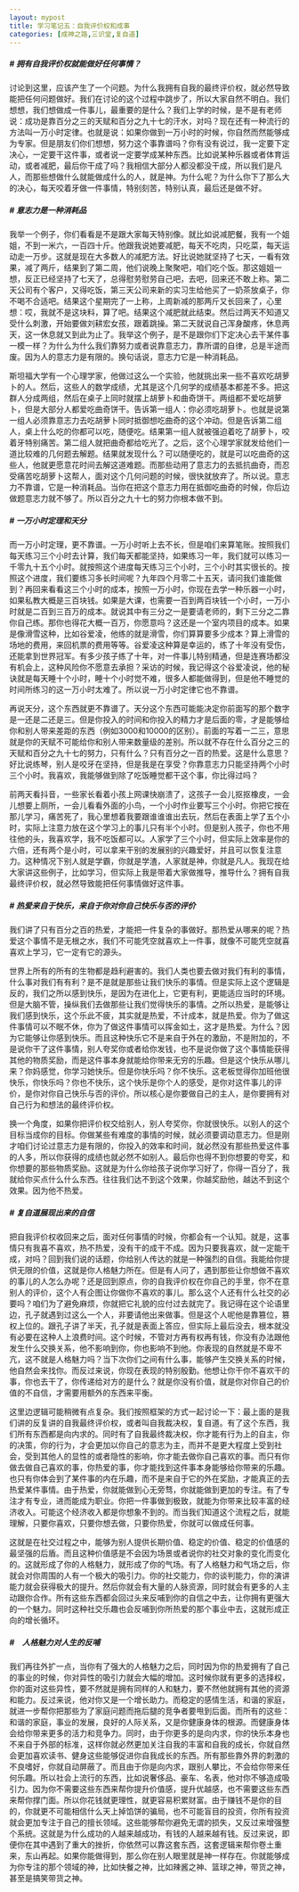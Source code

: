 ```yaml
---
layout: mypost
title: 学习笔记五：自我评价权和成事
categories: [成神之路,三识堂,复自道]
---
```


##### &#x20;# 拥有自我评价权就能做好任何事情？

讨论到这里，应该产生了一个问题。为什么我拥有自我的最终评价权，就必然导致能把任何问题做好。我们在讨论的这个过程中跳步了，所以大家自然不明白。我们想想，我们想做成一件事儿，最重要的是什么？我们上学的时候，是不是有老师说：成功是靠百分之三的天赋和百分之九十七的汗水，对吗？现在还有一种流行的方法叫一万小时定律。也就是说：如果你做到一万小时的时候，你自然而然能够成为专家。但是朋友们你们想想，努力这个事靠谱吗？你有没有说过，我一定要下定决心，一定要干这件事，或者说一定要学成某种东西。比如说某种乐器或者体育运动，或者减肥，最后你干成了吗？我相信大部分人都没都没干成，所以我们是凡人，而那些想做什么就能做成什么的人，就是神。为什么呢？为什么你下了那么大的决心，每天咬着牙做一件事情，特别刻苦，特别认真，最后还是做不好。

##### &#x20;# 意志力是一种消耗品

我举一个例子，你们看看是不是跟大家每天特别像。就比如说减肥餐，我有一个姐姐，不到一米六，一百四十斤。他跟我说她要减肥，每天不吃肉，只吃菜，每天运动走一万步。这就是现在大多数人的减肥方法。好比说她就坚持了七天，一看有效果，减了两斤，结果到了第二周，他们说晚上聚聚吧，咱们吃个饭。那这姐姐一想，反正已经坚持了七天了，总得慰劳慰劳自己吧，去吧，回来还不敢上称。第二天公司有个客户，又得吃饭，第三天公司来新的实习生给他买了一奶茶放桌子，你不喝不合适吧。结果这个星期完了一上称，上周新减的那两斤又长回来了，心里想：哎，我就不是这块料，算了吧。结果这个减肥就此结束。然后过两天不知道又受什么刺激，开始要做刘耕宏女孩，跟着跳操。第二天就说自己浑身酸疼，休息两天，这一休息就又到此为止了。我举这个例子，是不是跟你们下定决心去干某件事一模一样？为什么为什么我们靠努力或者说靠意志力，靠所谓的自律，总是半途而废。因为人的意志力是有限的。换句话说，意志力它是一种消耗品。

斯坦福大学有一个心理学家，他做过这么一个实验，他就挑出来一些不喜欢吃胡萝卜的人。然后，这些人的数学成绩，尤其是这个几何学的成绩基本都差不多。把这群人分成两组，然后在桌子上同时就摆上胡萝卜和曲奇饼干。两组都不爱吃胡萝卜，但是大部分人都爱吃曲奇饼干。告诉第一组人：你必须吃胡萝卜。也就是说第一组人必须靠意志力去吃胡萝卜同时抵御想吃曲奇的这个冲动。但是告诉第二组人，桌上什么吃的你都可以吃，随便吃。结果第一组人就被强迫着吃了胡萝卜，咬着牙特别痛苦。第二组人就把曲奇都给吃光了。之后，这个心理学家就发给他们一道比较难的几何题去解题。结果就发现什么？可以随便吃的，就是可以吃曲奇的这些人，他就更愿意花时间去解这道难题。而那些动用了意志力的去抵抗曲奇，而忍受痛苦吃胡萝卜这帮人，面对这个几何问题的时候，很快就放弃了。所以说。意志力不靠谱，它是一种消耗品。当你在把这个意志力用在抵御吃曲奇的时候，你后边做题意志力就不够了。所以百分之九十七的努力你根本做不到。

##### &#x20;# 一万小时定理和天分

而一万小时定理，更不靠谱。一万小时听上去不长，但是咱们来算笔账。按照我们每天练习三个小时去计算，我们每天都能坚持，如果练习一年，我们就可以练习一千零九十五个小时。就按照这个进度每天练习三个小时，三个小时其实很长的。按照这个进度，我们要练习多长时间呢？九年四个月零二十五天，请问我们谁能做到？再回来看看这三个小时的成本，按照一万小时，你现在去学一种乐器一小时，如果私教大概是三百块钱。如果是大课，也需要一百到两百块钱一个小时，一万小时就是二百到三百万的成本。就说其中有三分之一是要请老师的，剩下三分之二靠你自己练。那你也得花大概一百万，你愿意吗？这还是一个室内项目的成本。如果是像滑雪这种，比如谷爱凌，他练的就是滑雪，你们算算要多少成本？算上滑雪的场地的费用，来回机票的费用等等。谷爱凌这种算是幸运的，练了十年没有受伤，还能拿到世界冠军。有多少孩子练了十年，对一件事儿特别精通，但是连赛场都没有机会上，这种风险你不愿意去承担？采访的时候，我记得这个谷爱凌说，他的秘诀就是每天睡十个小时，睡十个小时觉不难，很多人都能做得到，但是他不睡觉的时间所练习的这一万小时太难了。所以说一万小时定律它也不靠谱。

再说天分，这个东西就更不靠谱了。天分这个东西可能能决定你前面写的那个数字是一还是二还是三。但是你投入的时间和你投入的精力才是后面的零，才是能够给你和别人带来差距的东西（例如3000和10000的区别）。前面的写着一二三，意思就是你的天赋不可能给你和别人带来数量级的差别。所以就不存在什么百分之三的天赋和百分之九十七的努力，只有什么？只有百分之一百的热爱。这是什么意思？好比说练琴，别人是咬牙在坚持，但是我是在享受？你靠意志力只能坚持两个小时三个小时。我喜欢，我能够做到除了吃饭睡觉都干这个事，你比得过吗？

前两天看抖音，一些家长看着小孩上网课快崩溃了，这孩子一会儿抠抠橡皮，一会儿想要上厕所，一会儿看看外面的小鸟，一个小时作业要写三个小时。你把它按在那儿学习，痛苦死了，我心里想着我要跟谁谁谁出去玩，然后在表面上学了五个小时，实际上注意力放在这个学习上的事儿只有半个小时。但是别人孩子，你也不用往他的头，我喜欢学，我不吃饭都可以。人家学了三个小时，但实际上效率是你的六倍，还有两个是小时，可以拿来干别的发展别的兴趣爱好，并且可以恢复注意力。这种情况下别人就是学霸，你就是学渣，人家就是神，你就是凡人。我现在给大家讲这些例子，比如学习，但实际上我是带着大家做推导，推导什么？拥有自我最终评价权，就必然导致能把任何事情做好这件事。

##### &#x20;# 热爱来自于快乐，来自于你对你自己快乐与否的评价

我们讲了只有百分之百的热爱，才能把一件复杂的事做好。那热爱从哪来的呢？热爱这个事情不是无根之水，我们不可能凭空就喜欢上一件事，就像不可能凭空就喜喜欢上学习，它一定有它的源头。

世界上所有的所有的生物都是趋利避害的。我们人类也要去做对我们有利的事情，什么事对我们有有利？是不是就是那些让我们快乐的事情。但是实际上这个逻辑是反的，我们之所以感到快乐，是因为在进化上，它更有利，更能适应当时的环境。但是大脑不管，操纵我们去做那些让我们觉得快乐的事情。之所以热爱，是能够让我们感到快乐，这个乐此不疲，其实就是热爱，不计成本，就是热爱。你为了做这件事情可以不眠不休，你为了做这件事情可以挥金如土，这才是热爱。为什么？因为它能够让你感到快乐。而且这种快乐它不是来自于外在的激励，不是附加的，不是说你干了这件事情，别人夸奖你或者给你发钱，也不是说你做了这个事情能获得其他的物质奖励，而是这件事本身就能给你带来无穷的乐趣。但是这个快乐从哪儿来？你妈感觉，你学习她快乐。但是你快乐吗？你不快乐。这老板觉得你加班他很快乐，你快乐吗？你也不快乐，这个快乐是你个人的感受，是你对这件事儿的评价，是你对你自己快乐与否的评价。所以核心是你要做自己的主人，是你要拥有对自己行为和想法的最终评价权。

换一个角度，如果你把评价权交给别人，别人夸奖你，你就很快乐。以别人的这个目标当成你的目标。你做某些有难度的事情的时候，就必须要调动意志力。但是刚才咱们讨论过意志力是有限的，你投入的效率和时间，就必然没有那些热爱这件事的人多，所以你获得的成绩也就必然不如别人。最后你也得不到你想要的夸奖，和你想要的那些物质奖励。这就是为什么你给孩子说你学习好了，你得一百分了，我就给你买点什么什么东西。往往我们达不到这个效果，你越奖励他，越达不到这个效果。因为他不热爱。

##### &#x20;# 复自道展现出来的自信

把自我评价权收回来之后，面对任何事情的时候，你都会有一个认知。就是，这事情只有我喜不喜欢，热不热爱，没有干的成干不成。因为只要我喜欢，就一定能干成，对吗？回到我们说的话题，你给别人传达的就是一种强烈的自信。我能给你提供无限的价值，这就是你人格魅力所在。但是有人问了，遇到那些让你想做不喜欢的事儿的人怎么办呢？还是回到原点，你的自我评价权在你自己的手里，你不在意别人的评价，这个人有企图让你做你不喜欢的事儿。那么这个人还有什么社交的必要吗？咱们为了避免麻烦，你就把它礼貌的应付过去就完了。我记得在这个论语里边，孔子就遇到过这么一个人，非要请他出来做事。但是这个人呢他是靠篡位，篡权上位的。跟孔子讲了半天，孔子就是表面上答应，但实际上最后没去，根本就没有必要在这种人上浪费时间。这个时候，不管对方再有权再有钱，你没有办法跟他发生什么交换关系，他不影响到你，你也影响不到他。你表现的自然就是不卑不亢，这不就是人格魅力吗？当下次你们之间有什么事，能够产生交换关系的时候，他自然会来找你。而反过来说，你现在表现的特别殷勤。他想让你干你不喜欢干的事，你也去干了，你传递给对方的是什么？就是你没有价值，就是你对你自己的价值的不自信，才需要用额外的东西来平衡。

这里边逻辑可能稍微有点复杂。我们按照框架的方式一起讨论一下：最上面的是我们讲的反复讲的自我最终评价权，或者叫自我裁决权，复自道。有了这个东西，我们所有东西都是向内求的。同时有了自我最终裁决权，你才能有行为上的自主，你的决策，你的行为，才会更加以你自己的意志为主，而并不是更大程度上受到社会，受到其他人的显性的或者隐性的影响，你才能去做你自己喜欢的事。而只有你做去做自己喜欢的事，你热爱的事，你才能找到这件事本身能够给你带来的乐趣。也只有你体会到了某件事的内在乐趣，而不是来自于它的外在奖励，才能真正的去热爱某件事情。由于热爱，你就能做到心无旁骛，你就能做到更加的专注。有了专注才有专业，进而能成为职业。你把一件事做到极致，就能为你带来比较丰富的经济收入。可能这个经济收入都是你想象不到的。而当我们知道这个流程之后，就能理解，只要你喜欢，只要你想去做，只要你热爱，你就可以做成任何事。

这就是在社交过程之中，能够为别人提供长期价值、稳定的价值、稳定的价值感的最坚强的后盾。而且这种价值感是不会因为场景或者说你的社交对象的变化而变化的。这就形成了你的人格魅力，就形成了你的气场。有了人格魅力和气场之后，你就会对你周围的人有一个极大的吸引力。你的社交能力，你的谈判能力，你的演讲能力就会获得极大的提升。然后你就会有大量的人脉资源，同时就会有更多的人主动跟你合作。所有这些东西都会回过头来反哺到你的自信之中去，让你拥有更强大的一个魅力。同时这种社交乐趣也会反哺到你所热爱的那个事业中去，这就形成正向的增长循环。

##### &#x20;#　人格魅力对人生的反哺

我们再往外扩一点，当你有了强大的人格魅力之后，同时因为你的热爱拥有了自己的事业的时候，你对异性的吸引力就会大幅的增加。这时候你就有更多的选择权，你的面对这些异性，要不然就是拥有同样的人和魅力，要不然他就拥有其他的资源和能力。反过来说，他对你又是一个增长助力。而稳定的感情生活，和谐的家庭，就进一步帮你把那些为了家庭问题而拖后腿的竞争者要甩到后面。而所有的这些：和谐的家庭，事业的发展，良好的人际关系，又是你健康身体的根源。而健康身体会给你带来更多的活力和竞争力。同时，由于你更多的是向内求，你的快乐本身也不来自于外部的标准，这样你就必然更加关注自我的丰富和自我的成长，你就自然会更加喜欢读书、健身这些能够促进你自我成长的东西。所有那些靠外界的刺激的不良嗜好，你就自动屏蔽了。而且由于你是向内求，跟别人攀比，不会给你带来任何乐趣。所以社会上流行的东西，比如说奢侈品、豪车、名表，他对你不够造成吸引力。因为你不需要这些东西来帮你提升价值感，提升优越感，也不需要这些东西来帮你撑门面。所以你花钱就更理性，就更容易积累财富。由于赚钱不是你的目的，你就更不可能相信什么天上掉馅饼的骗局，也不可能盲目的投资，你所有投资就会更加专注于自己的擅长领域。这些能够帮你避免无谓的损失，又反过来增强整个系统。这就是为什么成功的人越来越成功，有钱的人越来越有钱。反过来说，即便你在其中遇到了重大的挫折，你依然可以靠这套东西，这套逻辑来帮你卷土重来，东山再起。如果你能做得到，那么你在别人眼里就是神一样存在。你就能够成为你专注的那个领域的神，比如快餐之神，比如辣酱之神、篮球之神，带货之神，甚至是搞笑带货之神。
